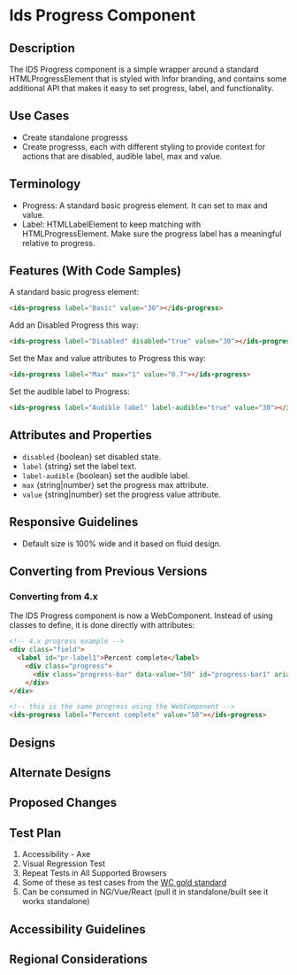 # Ids Progress Component

## Description

The IDS Progress component is a simple wrapper around a standard HTMLProgressElement that is styled with Infor branding, and contains some additional API that makes it easy to set progress, label, and functionality.

## Use Cases

- Create standalone progresss
- Create progresss, each with different styling to provide context for actions that are disabled, audible label, max and value.

## Terminology

- Progress: A standard basic progress element. It can set to max and value.
- Label: HTMLLabelElement to keep matching with HTMLProgressElement. Make sure the progress label has a meaningful relative to progress.

## Features (With Code Samples)

A standard basic progress element:

```html
<ids-progress label="Basic" value="30"></ids-progress>
```

Add an Disabled Progress this way:

```html
<ids-progress label="Disabled" disabled="true" value="30"></ids-progress>
```

Set the Max and value attributes to Progress this way:

```html
<ids-progress label="Max" max="1" value="0.7"></ids-progress>
```

Set the audible label to Progress:

```html
<ids-progress label="Audible label" label-audible="true" value="30"></ids-progress>
```

## Attributes and Properties

- `disabled` {boolean} set disabled state.
- `label` {string} set the label text.
- `label-audible` {boolean} set the audible label.
- `max` {string|number} set the progress max attribute.
- `value` {string|number} set the progress value attribute.

## Responsive Guidelines

- Default size is 100% wide and it based on fluid design.

## Converting from Previous Versions

### Converting from 4.x

The IDS Progress component is now a WebComponent. Instead of using classes to define, it is done directly with attributes:

```html
<!-- 4.x progress example -->
<div class="field">
  <label id="pr-label1">Percent complete</label>
    <div class="progress">
      <div class="progress-bar" data-value="50" id="progress-bar1" aria-labelledby="pr-label1"></div>
    </div>
</div>

<!-- this is the same progress using the WebComponent -->
<ids-progress label="Percent complete" value="50"></ids-progress>

```

## Designs

## Alternate Designs

## Proposed Changes

## Test Plan

1. Accessibility - Axe
1. Visual Regression Test
1. Repeat Tests in All Supported Browsers
1. Some of these as test cases from the [WC gold standard](https://github.com/webcomponents/gold-standard/wiki#api)
1. Can be consumed in NG/Vue/React (pull it in standalone/built see it works standalone)

## Accessibility Guidelines

## Regional Considerations
